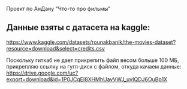 Проект по АнДану "Что-то про фильмы"

## Данные взяты с датасета на kaggle: 
https://www.kaggle.com/datasets/rounakbanik/the-movies-dataset?resource=download&select=credits.csv

Поскольку гитхаб не дает прикрепить файл весом больше 100 МБ, прикрепляю ссылку на гугл-диск с файлом, откуда качаем данные:
https://drive.google.com/uc?export=download&id=1P0JCqEI8XHMhUavVWJ_uvIQDJ6OuBp1X
